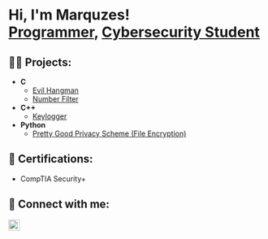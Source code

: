 <h1>Hi, I'm Marquzes! <br/><a href="https://github.com/markfordjr">Programmer</a>, <a href="https://www.linkedin.com/in/marquzesfordjr/">Cybersecurity Student</a></h1>

<h2>👨‍💻 Projects:</h2>

- <b>C</b>
  - [Evil Hangman](https://github.com/markfordjr/HANGMAN)
  - [Number Filter](https://github.com/markfordjr/Number-Filter)
- <b>C++</b>
  - [Keylogger](https://github.com/joshmadakor1/Key-Logger-With-Email)
- <b>Python</b>
  - [Pretty Good Privacy Scheme (File Encryption)](https://github.com/joshmadakor1/Key-Logger-With-Email)

<h2>📄 Certifications:</h2>

- CompTIA Security+

<h2> 🤳 Connect with me:</h2>

[<img align="left" alt="Marquzes Ford | LinkedIn" width="22px" src="https://itcnet.gr/wp-content/uploads/2020/09/Linkedin-logo-on-transparent-Background-PNG-.png" />][linkedin]

[linkedin]: https://www.linkedin.com/in/marquzesfordjr/
